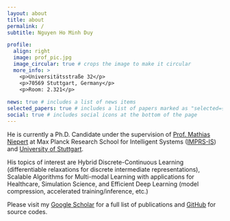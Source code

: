 ```yaml
---
layout: about
title: about
permalink: /
subtitle: Nguyen Ho Minh Duy

profile:
  align: right
  image: prof_pic.jpg
  image_circular: true # crops the image to make it circular
  more_info: >
    <p>Universitätsstraße 32</p>
    <p>70569 Stuttgart, Germany</p>
    <p>Room: 2.321</p>
 
news: true # includes a list of news items
selected_papers: true # includes a list of papers marked as "selected={true}"
social: true # includes social icons at the bottom of the page
---
```

He is currently a Ph.D. Candidate under the supervision of [Prof. Mathias Niepert](https://www.matlog.net/) at Max Planck Research School for Intelligent Systems ([IMPRS-IS](https://imprs.is.mpg.de/)) and [University of Stuttgart](https://www.simtech.uni-stuttgart.de/). 

His topics of interest are Hybrid Discrete-Continuous Learning (differentiable relaxations for discrete intermediate representations), Scalable Algorithms for Multi-modal Learning with applications for Healthcare, Simulation Science, and Efficient Deep Learning (model compression, accelerated training/inference, etc.) 

Please visit my [Google Scholar](https://scholar.google.com/citations?user=_NIyeykAAAAJ) for a full list of publications and [GitHub](https://github.com/duyhominhnguyen) for source codes.
